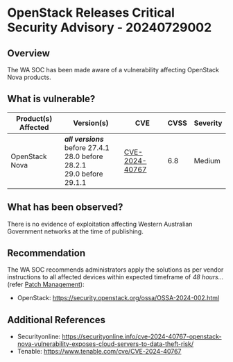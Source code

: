 # OpenStack Releases Critical Security Advisory - 20240729002

## Overview

The WA SOC has been made aware of a vulnerability affecting OpenStack Nova products.

## What is vulnerable?

| Product(s) Affected | Version(s)                                                                        | CVE                                                               | CVSS | Severity |
| ------------------- | --------------------------------------------------------------------------------- | ----------------------------------------------------------------- | ---- | -------- |
| OpenStack Nova      | ***all versions*** before 27.4.1 </br> 28.0 before 28.2.1</br> 29.0 before 29.1.1 | [CVE-2024-40767](https://nvd.nist.gov/vuln/detail/CVE-2024-40767) | 6.8  | Medium   |

## What has been observed?

There is no evidence of exploitation affecting Western Australian Government networks at the time of publishing.

## Recommendation

The WA SOC recommends administrators apply the solutions as per vendor instructions to all affected devices within expected timeframe of *48 hours...* (refer [Patch Management](../guidelines/patch-management.md)):

- OpenStack: <https://security.openstack.org/ossa/OSSA-2024-002.html>

## Additional References

- Securityonline: <https://securityonline.info/cve-2024-40767-openstack-nova-vulnerability-exposes-cloud-servers-to-data-theft-risk/>
- Tenable: <https://www.tenable.com/cve/CVE-2024-40767>
